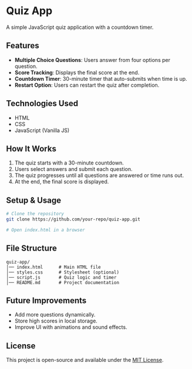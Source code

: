 # Quiz App

A simple JavaScript quiz application with a countdown timer.

## Features
- **Multiple Choice Questions**: Users answer from four options per question.
- **Score Tracking**: Displays the final score at the end.
- **Countdown Timer**: 30-minute timer that auto-submits when time is up.
- **Restart Option**: Users can restart the quiz after completion.

## Technologies Used
- HTML
- CSS
- JavaScript (Vanilla JS)

## How It Works
1. The quiz starts with a 30-minute countdown.
2. Users select answers and submit each question.
3. The quiz progresses until all questions are answered or time runs out.
4. At the end, the final score is displayed.

## Setup & Usage
```sh
# Clone the repository
git clone https://github.com/your-repo/quiz-app.git

# Open index.html in a browser
```

## File Structure
```
quiz-app/
│── index.html      # Main HTML file
│── styles.css      # Stylesheet (optional)
│── script.js       # Quiz logic and timer
│── README.md       # Project documentation
```

## Future Improvements
- Add more questions dynamically.
- Store high scores in local storage.
- Improve UI with animations and sound effects.

## License
This project is open-source and available under the [MIT License](LICENSE).


